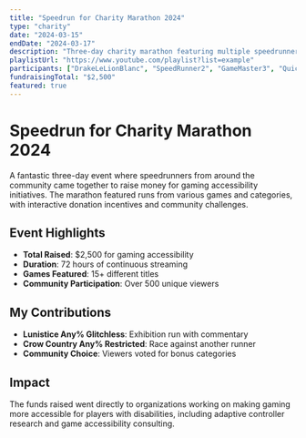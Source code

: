 ```yaml
---
title: "Speedrun for Charity Marathon 2024"
type: "charity"
date: "2024-03-15"
endDate: "2024-03-17"
description: "Three-day charity marathon featuring multiple speedrunners raising funds for gaming accessibility"
playlistUrl: "https://www.youtube.com/playlist?list=example"
participants: ["DrakeLeLionBlanc", "SpeedRunner2", "GameMaster3", "QuickFinish4"]
fundraisingTotal: "$2,500"
featured: true
---
```


# Speedrun for Charity Marathon 2024

A fantastic three-day event where speedrunners from around the community came together to raise money for gaming accessibility initiatives. The marathon featured runs from various games and categories, with interactive donation incentives and community challenges.

## Event Highlights

- **Total Raised**: $2,500 for gaming accessibility
- **Duration**: 72 hours of continuous streaming
- **Games Featured**: 15+ different titles
- **Community Participation**: Over 500 unique viewers

## My Contributions

- **Lunistice Any% Glitchless**: Exhibition run with commentary
- **Crow Country Any% Restricted**: Race against another runner
- **Community Choice**: Viewers voted for bonus categories

## Impact

The funds raised went directly to organizations working on making gaming more accessible for players with disabilities, including adaptive controller research and game accessibility consulting.